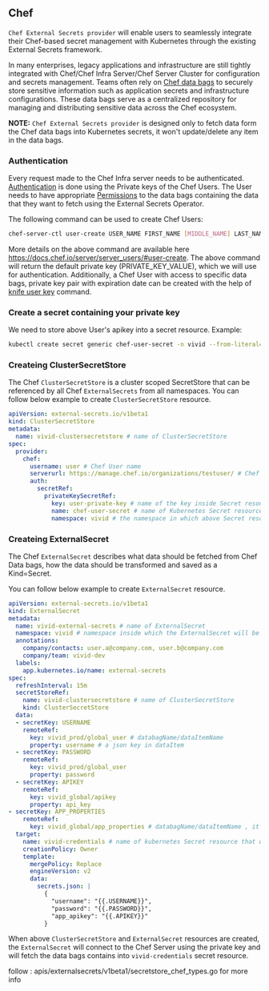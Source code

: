## Chef

`Chef External Secrets provider` will enable users to seamlessly integrate their Chef-based secret management with Kubernetes through the existing External Secrets framework.

In many enterprises, legacy applications and infrastructure are still tightly integrated with Chef/Chef Infra Server/Chef Server Cluster for configuration and secrets management. Teams often rely on [Chef data bags](https://docs.chef.io/data_bags/) to securely store sensitive information such as application secrets and infrastructure configurations. These data bags serve as a centralized repository for managing and distributing sensitive data across the Chef ecosystem.

**NOTE:** `Chef External Secrets provider` is designed only to fetch data form the Chef data bags into Kubernetes secrets, it won't update/delete any item in the data bags. 

### Authentication

Every request made to the Chef Infra server needs to be authenticated. [Authentication](https://docs.chef.io/server/auth/) is done using the Private keys of the Chef Users.  The User needs to have appropriate [Permissions](https://docs.chef.io/server/server_orgs/#permissions) to the data bags containing the data that they want to fetch using the External Secrets Operator.

The following command can be used to create Chef Users:
```sh
chef-server-ctl user-create USER_NAME FIRST_NAME [MIDDLE_NAME] LAST_NAME EMAIL 'PASSWORD' (options)
```

More details on the above command are available here https://docs.chef.io/server/server_users/#user-create. The above command will return the default private key (PRIVATE_KEY_VALUE), which we will use for authentication. Additionally, a Chef User with access to specific data bags, private key pair with expiration date can be created with the help of [knife user key](https://docs.chef.io/server/auth/#knife-user-key) command.

### Create a secret containing your private key

We need to store above User's apikey into a secret resource.
Example:
```sh
kubectl create secret generic chef-user-secret -n vivid --from-literal=user-private-key='PRIVATE_KEY_VALUE'
```

### Createing ClusterSecretStore

The Chef `ClusterSecretStore` is a cluster scoped SecretStore that can be referenced by all Chef `ExternalSecrets` from all namespaces. You can follow below example to create `ClusterSecretStore` resource.

```yaml
apiVersion: external-secrets.io/v1beta1
kind: ClusterSecretStore
metadata:
  name: vivid-clustersecretstore # name of ClusterSecretStore
spec:
  provider:
    chef:
      username: user # Chef User name
      serverurl: https://manage.chef.io/organizations/testuser/ # Chef server URL
      auth:
        secretRef:
          privateKeySecretRef:
            key: user-private-key # name of the key inside Secret resource
            name: chef-user-secret # name of Kubernetes Secret resource containing the Chef User's private key
            namespace: vivid # the namespace in which above Secret resource resides
```


### Createing ExternalSecret

The Chef `ExternalSecret` describes what data should be fetched from Chef Data bags, how the data should be transformed and saved as a Kind=Secret.

You can follow below example to create `ExternalSecret` resource.
```yaml
apiVersion: external-secrets.io/v1beta1
kind: ExternalSecret
metadata:
  name: vivid-external-secrets # name of ExternalSecret
  namespace: vivid # namespace inside which the ExternalSecret will be created
  annotations:
    company/contacts: user.a@company.com, user.b@company.com
    company/team: vivid-dev
  labels:
    app.kubernetes.io/name: external-secrets
spec:
  refreshInterval: 15m
  secretStoreRef:
    name: vivid-clustersecretstore # name of ClusterSecretStore
    kind: ClusterSecretStore
  data:
  - secretKey: USERNAME
    remoteRef:
      key: vivid_prod/global_user # databagName/dataItemName
      property: username # a json key in dataItem
  - secretKey: PASSWORD
    remoteRef:
      key: vivid_prod/global_user
      property: password
  - secretKey: APIKEY
    remoteRef:
      key: vivid_global/apikey
      property: api_key
- secretKey: APP_PROPERTIES
    remoteRef:
      key: vivid_global/app_properties # databagName/dataItemName , it will fetch all key-vlaues present in the dataItem
  target:
    name: vivid-credentials # name of kubernetes Secret resource that will be created and will contain the obtained secrets
    creationPolicy: Owner
    template:
      mergePolicy: Replace    
      engineVersion: v2
      data:
        secrets.json: |
          {
            "username": "{{.USERNAME}}",
            "password": "{{.PASSWORD}}",
            "app_apikey": "{{.APIKEY}}"
          }

```

When above `ClusterSecretStore` and `ExternalSecret` resources are created, the `ExternalSecret` will connect to the Chef Server using the private key and will fetch the data bags contains into `vivid-credentials` secret resource.


follow : apis/externalsecrets/v1beta1/secretstore_chef_types.go for more info